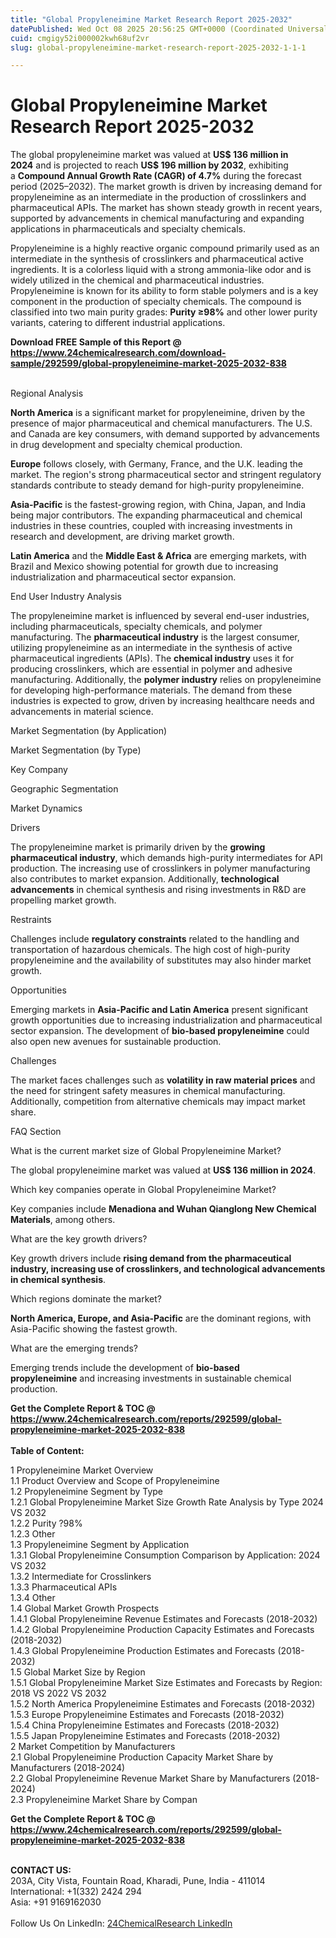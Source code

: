```yaml
---
title: "Global Propyleneimine Market Research Report 2025-2032"
datePublished: Wed Oct 08 2025 20:56:25 GMT+0000 (Coordinated Universal Time)
cuid: cmgigy52i000002kwh68uf2vr
slug: global-propyleneimine-market-research-report-2025-2032-1-1-1

---
```


# Global Propyleneimine Market Research Report 2025-2032

<p>The global propyleneimine market was valued at <strong>US$ 136 million in 2024</strong> and is projected to reach <strong>US$ 196 million by 2032</strong>, exhibiting a <strong>Compound Annual Growth Rate (CAGR) of 4.7%</strong> during the forecast period (2025–2032). The market growth is driven by increasing demand for propyleneimine as an intermediate in the production of crosslinkers and pharmaceutical APIs. The market has shown steady growth in recent years, supported by advancements in chemical manufacturing and expanding applications in pharmaceuticals and specialty chemicals.</p><p>
</p><p>Propyleneimine is a highly reactive organic compound primarily used as an intermediate in the synthesis of crosslinkers and pharmaceutical active ingredients. It is a colorless liquid with a strong ammonia-like odor and is widely utilized in the chemical and pharmaceutical industries. Propyleneimine is known for its ability to form stable polymers and is a key component in the production of specialty chemicals. The compound is classified into two main purity grades: <strong>Purity ≥98%</strong> and other lower purity variants, catering to different industrial applications.</p><div><b>Download FREE Sample of this Report @ 
            <a href="https://www.24chemicalresearch.com/download-sample/292599/global-propyleneimine-market-2025-2032-838">
            https://www.24chemicalresearch.com/download-sample/292599/global-propyleneimine-market-2025-2032-838</a></b></div><br><p>
Regional Analysis</p><p>
</p><p><strong>North America</strong> is a significant market for propyleneimine, driven by the presence of major pharmaceutical and chemical manufacturers. The U.S. and Canada are key consumers, with demand supported by advancements in drug development and specialty chemical production.</p><p>
</p><p><strong>Europe</strong> follows closely, with Germany, France, and the U.K. leading the market. The region's strong pharmaceutical sector and stringent regulatory standards contribute to steady demand for high-purity propyleneimine.</p><p>
</p><p><strong>Asia-Pacific</strong> is the fastest-growing region, with China, Japan, and India being major contributors. The expanding pharmaceutical and chemical industries in these countries, coupled with increasing investments in research and development, are driving market growth.</p><p>
</p><p><strong>Latin America</strong> and the <strong>Middle East &amp; Africa</strong> are emerging markets, with Brazil and Mexico showing potential for growth due to increasing industrialization and pharmaceutical sector expansion.</p><p>
End User Industry Analysis</p><p>
</p><p>The propyleneimine market is influenced by several end-user industries, including pharmaceuticals, specialty chemicals, and polymer manufacturing. The <strong>pharmaceutical industry</strong> is the largest consumer, utilizing propyleneimine as an intermediate in the synthesis of active pharmaceutical ingredients (APIs). The <strong>chemical industry</strong> uses it for producing crosslinkers, which are essential in polymer and adhesive manufacturing. Additionally, the <strong>polymer industry</strong> relies on propyleneimine for developing high-performance materials. The demand from these industries is expected to grow, driven by increasing healthcare needs and advancements in material science.</p><p>
Market Segmentation (by Application)</p><p>
</p><p>
Market Segmentation (by Type)</p><p>
</p><p>
Key Company</p><p>
</p><p>
Geographic Segmentation</p><p>
</p><p>
Market Dynamics</p><p>
Drivers</p><p>
</p><p>The propyleneimine market is primarily driven by the <strong>growing pharmaceutical industry</strong>, which demands high-purity intermediates for API production. The increasing use of crosslinkers in polymer manufacturing also contributes to market expansion. Additionally, <strong>technological advancements</strong> in chemical synthesis and rising investments in R&amp;D are propelling market growth.</p><p>
Restraints</p><p>
</p><p>Challenges include <strong>regulatory constraints</strong> related to the handling and transportation of hazardous chemicals. The high cost of high-purity propyleneimine and the availability of substitutes may also hinder market growth.</p><p>
Opportunities</p><p>
</p><p>Emerging markets in <strong>Asia-Pacific and Latin America</strong> present significant growth opportunities due to increasing industrialization and pharmaceutical sector expansion. The development of <strong>bio-based propyleneimine</strong> could also open new avenues for sustainable production.</p><p>
Challenges</p><p>
</p><p>The market faces challenges such as <strong>volatility in raw material prices</strong> and the need for stringent safety measures in chemical manufacturing. Additionally, competition from alternative chemicals may impact market share.</p><p>
FAQ Section</p><p>
What is the current market size of Global Propyleneimine Market?</p><p>
</p><p>The global propyleneimine market was valued at <strong>US$ 136 million in 2024</strong>.</p><p>
Which key companies operate in Global Propyleneimine Market?</p><p>
</p><p>Key companies include <strong>Menadiona and Wuhan Qianglong New Chemical Materials</strong>, among others.</p><p>
What are the key growth drivers?</p><p>
</p><p>Key growth drivers include <strong>rising demand from the pharmaceutical industry, increasing use of crosslinkers, and technological advancements in chemical synthesis</strong>.</p><p>
Which regions dominate the market?</p><p>
</p><p><strong>North America, Europe, and Asia-Pacific</strong> are the dominant regions, with Asia-Pacific showing the fastest growth.</p><p>
What are the emerging trends?</p><p>
</p><p>Emerging trends include the development of <strong>bio-based propyleneimine</strong> and increasing investments in sustainable chemical production.</p>

<div><b>Get the Complete Report & TOC @ 
            <a href="https://www.24chemicalresearch.com/reports/292599/global-propyleneimine-market-2025-2032-838">
            https://www.24chemicalresearch.com/reports/292599/global-propyleneimine-market-2025-2032-838</a></b></div><br>
            <b>Table of Content:</b><p>1 Propyleneimine Market Overview<br />
    1.1 Product Overview and Scope of Propyleneimine<br />
    1.2 Propyleneimine Segment by Type<br />
        1.2.1 Global Propyleneimine Market Size Growth Rate Analysis by Type 2024 VS 2032<br />
        1.2.2 Purity ?98%<br />
        1.2.3 Other<br />
    1.3 Propyleneimine Segment by Application<br />
        1.3.1 Global Propyleneimine Consumption Comparison by Application: 2024 VS 2032<br />
        1.3.2 Intermediate for Crosslinkers<br />
        1.3.3 Pharmaceutical APIs<br />
        1.3.4 Other<br />
    1.4 Global Market Growth Prospects<br />
        1.4.1 Global Propyleneimine Revenue Estimates and Forecasts (2018-2032)<br />
        1.4.2 Global Propyleneimine Production Capacity Estimates and Forecasts (2018-2032)<br />
        1.4.3 Global Propyleneimine Production Estimates and Forecasts (2018-2032)<br />
    1.5 Global Market Size by Region<br />
        1.5.1 Global Propyleneimine Market Size Estimates and Forecasts by Region: 2018 VS 2022 VS 2032<br />
        1.5.2 North America Propyleneimine Estimates and Forecasts (2018-2032)<br />
        1.5.3 Europe Propyleneimine Estimates and Forecasts (2018-2032)<br />
        1.5.4 China Propyleneimine Estimates and Forecasts (2018-2032)<br />
        1.5.5 Japan Propyleneimine Estimates and Forecasts (2018-2032)<br />
2 Market Competition by Manufacturers<br />
    2.1 Global Propyleneimine Production Capacity Market Share by Manufacturers (2018-2024)<br />
    2.2 Global Propyleneimine Revenue Market Share by Manufacturers (2018-2024)<br />
    2.3 Propyleneimine Market Share by Compan</p>

<div><b>Get the Complete Report & TOC @ 
            <a href="https://www.24chemicalresearch.com/reports/292599/global-propyleneimine-market-2025-2032-838">
            https://www.24chemicalresearch.com/reports/292599/global-propyleneimine-market-2025-2032-838</a></b></div><br>

<b>CONTACT US:</b><br>
            203A, City Vista, Fountain Road, Kharadi, Pune, India - 411014<br>
            International: +1(332) 2424 294<br>
            Asia: +91 9169162030 <br><br>
            Follow Us On LinkedIn: <a href="https://www.linkedin.com/company/24chemicalresearch/">24ChemicalResearch LinkedIn</a>